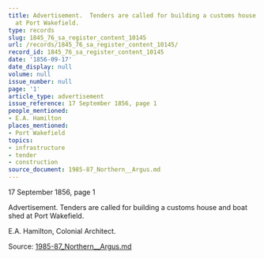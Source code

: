 ```yaml
---
title: Advertisement.  Tenders are called for building a customs house and boat shed
  at Port Wakefield.
type: records
slug: 1845_76_sa_register_content_10145
url: /records/1845_76_sa_register_content_10145/
record_id: 1845_76_sa_register_content_10145
date: '1856-09-17'
date_display: null
volume: null
issue_number: null
page: '1'
article_type: advertisement
issue_reference: 17 September 1856, page 1
people_mentioned:
- E.A. Hamilton
places_mentioned:
- Port Wakefield
topics:
- infrastructure
- tender
- construction
source_document: 1985-87_Northern__Argus.md
---
```


17 September 1856, page 1

Advertisement.  Tenders are called for building a customs house and boat shed at Port Wakefield.

E.A. Hamilton, Colonial Architect.

Source: [1985-87_Northern__Argus.md](/downloads/markdown/1985-87_Northern__Argus.md)
